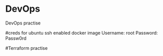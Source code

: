 # DevOps
DevOps practise 

#creds for ubuntu ssh enabled docker image
Username: root
Password: Passw0rd


#Terraform practise
